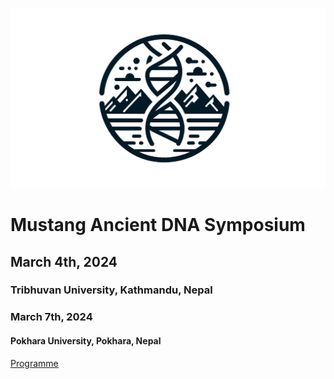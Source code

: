 <!-- _coverpage.md -->

![logo](_media/mustang_microbes_logo.png ':size=500')

# **Mustang Ancient DNA Symposium**
## March 4th, 2024
### Tribhuvan University, Kathmandu, Nepal

### March 7th, 2024
#### Pokhara University, Pokhara, Nepal

<!-- [Register for Kathmandu](kathmandu.md)
[Register for Pokhara](pokhara.md) -->
[Programme](home.md)

